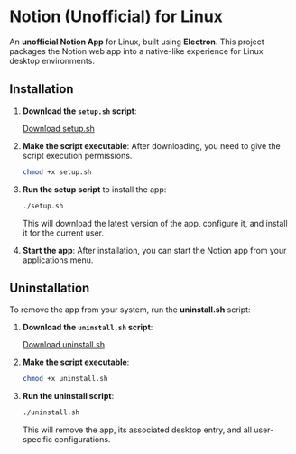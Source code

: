
# Notion (Unofficial) for Linux

An **unofficial Notion App** for Linux, built using **Electron**. This project packages the Notion web app into a native-like experience for Linux desktop environments.

## Installation

1. **Download the `setup.sh` script**:

   [Download setup.sh](https://github.com/fiveraptor/notionapp/blob/main/setup.sh)

2. **Make the script executable**:
   After downloading, you need to give the script execution permissions.

   ```bash
   chmod +x setup.sh
   ```

3. **Run the setup script** to install the app:
   ```bash
   ./setup.sh
   ```

   This will download the latest version of the app, configure it, and install it for the current user.

4. **Start the app**:
   After installation, you can start the Notion app from your applications menu.

## Uninstallation

To remove the app from your system, run the **uninstall.sh** script:

1. **Download the `uninstall.sh` script**:

   [Download uninstall.sh](https://github.com/fiveraptor/notionapp/blob/main/uninstall.sh)

2. **Make the script executable**:
   ```bash
   chmod +x uninstall.sh
   ```

3. **Run the uninstall script**:
   ```bash
   ./uninstall.sh
   ```

   This will remove the app, its associated desktop entry, and all user-specific configurations.
